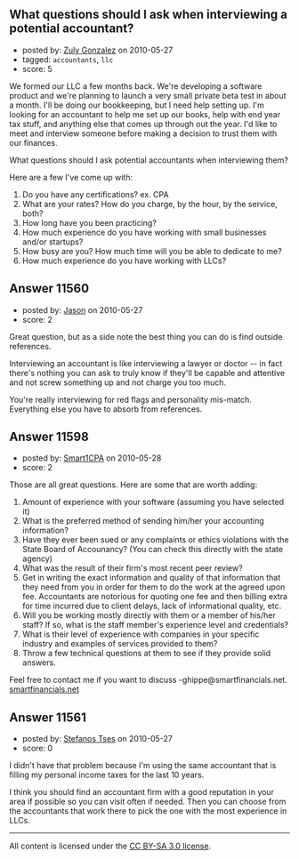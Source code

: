 ## What questions should I ask when interviewing a potential accountant?

- posted by: [Zuly Gonzalez](https://stackexchange.com/users/-1/2692-zuly-gonzalez) on 2010-05-27
- tagged: `accountants`, `llc`
- score: 5

We formed our LLC a few months back. We're developing a software product and we're planning to launch a very small private beta test in about a month. I'll be doing our bookkeeping, but I need help setting up. I'm looking for an accountant to help me set up our books, help with end year tax stuff, and anything else that comes up through out the year. I'd like to meet and interview someone before making a decision to trust them with our finances. 

What questions should I ask potential accountants when interviewing them?

Here are a few I've come up with:

 1. Do you have any certifications? ex. CPA
 2. What are your rates? How do you charge, by the hour, by the service, both?
 3. How long have you been practicing?
 4. How much experience do you have working with small businesses and/or startups?
 5. How busy are you? How much time will you be able to dedicate to me?
 6. How much experience do you have working with LLCs?

  




## Answer 11560

- posted by: [Jason](https://stackexchange.com/users/-1/2-jason) on 2010-05-27
- score: 2

Great question, but as a side note the best thing you can do is find outside references.  

Interviewing an accountant is like interviewing a lawyer or doctor -- in fact there's nothing you can ask to truly know if they'll be capable and attentive and not screw something up and not charge you too much.

You're really interviewing for red flags and personality mis-match.  Everything else you have to absorb from references.


## Answer 11598

- posted by: [Smart1CPA](https://stackexchange.com/users/-1/3488-smart1cpa) on 2010-05-28
- score: 2

<p>Those are all great questions.  Here are some that are worth adding:</p>

<ol>
<li>Amount of experience with your software (assuming you have selected it)</li>
<li>What is the preferred method of sending him/her your accounting information?</li>
<li>Have they ever been sued or any complaints or ethics violations with the State Board of Accounancy? (You can check this directly with the state agency)</li>
<li>What was the result of their firm's most recent peer review?</li>
<li>Get in writing the exact information and quality of that information that they need from you in order for them to do the work at the agreed upon fee.  Accountants are notorious for quoting one fee and then billing extra for time incurred due to client delays, lack of informational quality, etc.</li>
<li>Will you be working mostly directly with them or a member of his/her staff?  If so, what is the staff member's experience level and credentials?</li>
<li>What is their level of experience with companies in your specific industry and examples of services provided to them?</li>
<li>Throw a few technical questions at them to see if they provide solid answers.</li>
</ol>

<p>Feel free to contact me if you want to discuss -ghippe@smartfinancials.net.  <a href="http://smartfinancials.net/xhtml/about-us.html" rel="nofollow">smartfinancials.net</a></p>



## Answer 11561

- posted by: [Stefanos Tses](https://stackexchange.com/users/-1/3178-stefanos-tses) on 2010-05-27
- score: 0

I didn't have that problem because I'm using the same accountant that is filling my personal income taxes for the last 10 years.

I think you should find an accountant firm with a good reputation in your area if possible so you can visit often if needed. Then you can choose from the accountants that work there to pick the one with the most experience in LLCs.



---

All content is licensed under the [CC BY-SA 3.0 license](https://creativecommons.org/licenses/by-sa/3.0/).
